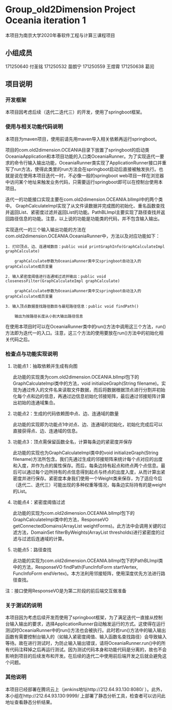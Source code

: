 # Group_old2Dimension Project Oceania iteration 1


本项目为南京大学2020年春软件工程与计算三课程项目

## 小组成员

171250640 付圣铭
171250532 苗朗宁
171250559 王煜霄
171250638 葛闰

## 项目说明

### 开发框架

本项目因考虑后续（迭代二迭代三）的开发，使用了springboot框架。


### 使用与相关功能代码说明

本项目为maven项目，使用前请先用maven导入相关依赖再运行springboot。

项目的com.old2dimension.OCEANIA目录下放置了springboot的启动类OceaniaApplication和本项目功能的入口类OceaniaRunner。为了实现迭代一要求的命令行输入输出功能，OceaniaRunner类实现了ApplicationRunner接口并重写了run方法，使得此类里的run方法会在springboot启动后直接被触发执行。也就是说在使用本项目迭代一时，不必像一般的springboot web项目一样在浏览器中访问某个地址来触发业务代码，只需要运行springboot即可以在控制台使用本项目。

迭代一的功能接口实现主要在com.old2dimension.OCEANIA.blImpl中的两个类中。
GraphCalculateImpl实现了从文件读数据并完成图的初始化、重名函数查找并返回List、紧密度过滤并返回List的功能。PathBLImpl主要实现了路径查找并返回路径信息的功能。注意，以上说的功能是功能类的代码，并不包含输入输出。

实现迭代一的三个输入输出功能的方法在com.old2dimension.OCEANIA.OceaniaRunner中，方法以及对应功能如下：

	1. 打印顶点、边、连通域数目：public void printGraphInfo(GraphCalculateImpl graphCalculate)

		graphCalculate参数为OceaniaRunner类中又springboot自动注入的graphCalculate成员变量

	2. 输入紧密度阈值进行连通域过滤并输出：public void closenessFilter(GraphCalculateImpl graphCalculate)

		graphCalculate参数为OceaniaRunner类中又springboot自动注入的graphCalculate成员变量

	3. 输入顶点数据查找路径数目与最短路径信息：public void findPath()

		输出为按路径长度从小到大输出路径信息

在使用本项目时可以在OceaniaRunner类中的run()方法中调用这三个方法，run()方法即为迭代一的入口。注意，这三个方法的使用要放在run()方法中的初始化相关代码之后。


### 检查点与功能实现说明

1. 功能点1：抽取依赖并生成有向图
	
	此功能的实现类为com.old2dimension.OCEANIA.blImpl包下的GraphCalculateImpl类中的方法，void initializeGraph(String filename)。实现为通过传入的文件名来读取文件数据，而后将数据根据顶点进行分割并初始化每个点和边的信息，再通过边信息初始化邻接矩阵，最后通过邻接矩阵计算出初始的连通域集合。

2. 功能点2：生成的代码依赖图中点、边、连通域的数量
	
	此功能的实现即为功能点1中对点、边、连通域的初始化，初始化完成后可以直接获得点、边、连通域的信息。

3. 功能点3：顶点需保留函数全名，计算每条边的紧密度并保存

	此功能的实现也为GraphCalculateImpl类中的void initializeGraph(String filename)方法所包含。我们先通过生成的邻接矩阵来统计每个点对应的出度和入度，并作为点的属性保存。而后，每条边持有起点和终点两个点信息。最后可以通过每个边所持有的点信息得到起点与终点的出度入度，从而计算出紧密度并进行保存。紧密度本身我们使用一个Weight类来保存，为了适应今后（迭代二、迭代三）可能出现的多种权重等情况，每条边实际持有的是weight的List。

4. 功能点4：紧密度阈值过滤

	此功能的实现为com.old2dimension.OCEANIA.blImpl包下的GraphCalculateImpl类中的方法，ResponseVO getConnectedDomains(ArrayList<WeightForm> weightForms)。此方法中会调用关键的过滤方法，DomainSet filterByWeights(ArrayList<WeightForm> thresholds)进行紧密度的过滤与过滤后连通域的计算。

5. 功能点5：路径查找
	
	此功能的实现为com.old2dimension.OCEANIA.blImpl包下的PathBLImpl类中的方法，ResponseVO findPath(FuncInfoForm startVertex, FuncInfoForm endVertex)。本方法利用邻接矩阵，使用深度优先方法进行路径查找。

注：接口使用ResponseVO是为第二阶段的前后端交互做准备


### 关于测试的说明

本项目因为考虑后续开发而使用了springboot框架，为了满足迭代一直接从控制台输入输出的要求，选择ApplicationRunner自动触发运行的方式。这使得在运行测试时OceaniaRunner中的run()方法也会被执行。此时若run()方法中的输入输出函数有需要控制台输入的（如输入紧密度阈值、输入函数名查找路径）会导致输入等待。故在进行测试时，为防止输入输出错误，请将OceaniaRunner.run()中的所有代码注释掉之后再运行测试。因为测试代码本身和功能代码是分离的，故也不会影响到项目的后续发布和开发。在后续的迭代二中使用前后端开发之后就会避免这个问题。


### 其他说明

本项目已经部署在腾讯云上（jenkins地址http://212.64.93.130:8080/  ）。此外，本小组在http://212.64.93.130:9999/ 上部署了静态分析工具，检查者可以访问此地址查看静态分析结果。
